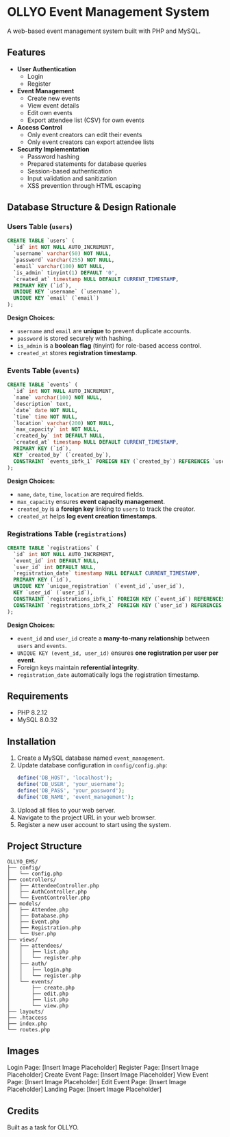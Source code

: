 # OLLYO Event Management System

A web-based event management system built with PHP and MySQL.

## Features

- **User Authentication**
  - Login
  - Register
- **Event Management**
  - Create new events
  - View event details
  - Edit own events
  - Export attendee list (CSV) for own events
- **Access Control**
  - Only event creators can edit their events
  - Only event creators can export attendee lists
- **Security Implementation**
  - Password hashing
  - Prepared statements for database queries
  - Session-based authentication
  - Input validation and sanitization
  - XSS prevention through HTML escaping

## Database Structure & Design Rationale

### **Users Table** (`users`)
```sql
CREATE TABLE `users` (
  `id` int NOT NULL AUTO_INCREMENT,
  `username` varchar(50) NOT NULL,
  `password` varchar(255) NOT NULL,
  `email` varchar(100) NOT NULL,
  `is_admin` tinyint(1) DEFAULT '0',
  `created_at` timestamp NULL DEFAULT CURRENT_TIMESTAMP,
  PRIMARY KEY (`id`),
  UNIQUE KEY `username` (`username`),
  UNIQUE KEY `email` (`email`)
);
```
**Design Choices:**
- `username` and `email` are **unique** to prevent duplicate accounts.
- `password` is stored securely with hashing.
- `is_admin` is a **boolean flag** (tinyint) for role-based access control.
- `created_at` stores **registration timestamp**.

### **Events Table** (`events`)
```sql
CREATE TABLE `events` (
  `id` int NOT NULL AUTO_INCREMENT,
  `name` varchar(100) NOT NULL,
  `description` text,
  `date` date NOT NULL,
  `time` time NOT NULL,
  `location` varchar(200) NOT NULL,
  `max_capacity` int NOT NULL,
  `created_by` int DEFAULT NULL,
  `created_at` timestamp NULL DEFAULT CURRENT_TIMESTAMP,
  PRIMARY KEY (`id`),
  KEY `created_by` (`created_by`),
  CONSTRAINT `events_ibfk_1` FOREIGN KEY (`created_by`) REFERENCES `users` (`id`)
);
```
**Design Choices:**
- `name`, `date`, `time`, `location` are required fields.
- `max_capacity` ensures **event capacity management**.
- `created_by` is a **foreign key** linking to `users` to track the creator.
- `created_at` helps **log event creation timestamps**.

### **Registrations Table** (`registrations`)
```sql
CREATE TABLE `registrations` (
  `id` int NOT NULL AUTO_INCREMENT,
  `event_id` int DEFAULT NULL,
  `user_id` int DEFAULT NULL,
  `registration_date` timestamp NULL DEFAULT CURRENT_TIMESTAMP,
  PRIMARY KEY (`id`),
  UNIQUE KEY `unique_registration` (`event_id`,`user_id`),
  KEY `user_id` (`user_id`),
  CONSTRAINT `registrations_ibfk_1` FOREIGN KEY (`event_id`) REFERENCES `events` (`id`),
  CONSTRAINT `registrations_ibfk_2` FOREIGN KEY (`user_id`) REFERENCES `users` (`id`)
);
```
**Design Choices:**
- `event_id` and `user_id` create a **many-to-many relationship** between `users` and `events`.
- `UNIQUE KEY (event_id, user_id)` ensures **one registration per user per event**.
- Foreign keys maintain **referential integrity**.
- `registration_date` automatically logs the registration timestamp.

## Requirements

- PHP 8.2.12
- MySQL 8.0.32

## Installation

1. Create a MySQL database named `event_management`.
2. Update database configuration in `config/config.php`:
   ```php
   define('DB_HOST', 'localhost');
   define('DB_USER', 'your_username');
   define('DB_PASS', 'your_password');
   define('DB_NAME', 'event_management');
   ```
3. Upload all files to your web server.
4. Navigate to the project URL in your web browser.
5. Register a new user account to start using the system.

## Project Structure

```
OLLYO_EMS/
├── config/
│   └── config.php
├── controllers/
│   ├── AttendeeController.php
│   ├── AuthController.php
│   └── EventController.php
├── models/
│   ├── Attendee.php
│   ├── Database.php
│   ├── Event.php
│   ├── Registration.php
│   └── User.php
├── views/
│   ├── attendees/
│   │   ├── list.php
│   │   └── register.php
│   ├── auth/
│   │   ├── login.php
│   │   └── register.php
│   └── events/
│       ├── create.php
│       ├── edit.php
│       ├── list.php
│       └── view.php
├── layouts/
├── .htaccess
├── index.php
└── routes.php
```


## Images

Login Page: [Insert Image Placeholder]
Register Page: [Insert Image Placeholder]
Create Event Page: [Insert Image Placeholder]
View Event Page: [Insert Image Placeholder]
Edit Event Page: [Insert Image Placeholder]
Landing Page: [Insert Image Placeholder]

## Credits

Built as a task for OLLYO.